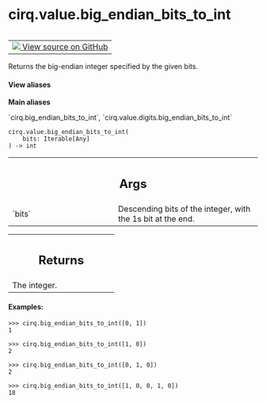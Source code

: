 <div itemscope itemtype="http://developers.google.com/ReferenceObject">
<meta itemprop="name" content="cirq.value.big_endian_bits_to_int" />
<meta itemprop="path" content="Stable" />
</div>

# cirq.value.big_endian_bits_to_int

<!-- Insert buttons and diff -->

<table class="tfo-notebook-buttons tfo-api" align="left">

<td>
  <a target="_blank" href="https://github.com/quantumlib/cirq/tree/master/cirq/value/digits.py">
    <img src="https://www.tensorflow.org/images/GitHub-Mark-32px.png" />
    View source on GitHub
  </a>
</td>
</table>



Returns the big-endian integer specified by the given bits.

<section class="expandable">
  <h4 class="showalways">View aliases</h4>
  <p>
<b>Main aliases</b>
<p>`cirq.big_endian_bits_to_int`, `cirq.value.digits.big_endian_bits_to_int`</p>
</p>
</section>

<pre class="devsite-click-to-copy prettyprint lang-py tfo-signature-link">
<code>cirq.value.big_endian_bits_to_int(
    bits: Iterable[Any]
) -> int
</code></pre>



<!-- Placeholder for "Used in" -->


<!-- Tabular view -->
 <table class="responsive fixed orange">
<colgroup><col width="214px"><col></colgroup>
<tr><th colspan="2"><h2 class="add-link">Args</h2></th></tr>

<tr>
<td>
`bits`
</td>
<td>
Descending bits of the integer, with the 1s bit at the end.
</td>
</tr>
</table>



<!-- Tabular view -->
 <table class="responsive fixed orange">
<colgroup><col width="214px"><col></colgroup>
<tr><th colspan="2"><h2 class="add-link">Returns</h2></th></tr>
<tr class="alt">
<td colspan="2">
The integer.
</td>
</tr>

</table>



#### Examples:


```
>>> cirq.big_endian_bits_to_int([0, 1])
1
```

```
>>> cirq.big_endian_bits_to_int([1, 0])
2
```

```
>>> cirq.big_endian_bits_to_int([0, 1, 0])
2
```

```
>>> cirq.big_endian_bits_to_int([1, 0, 0, 1, 0])
18
```
